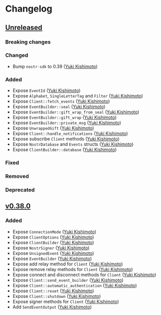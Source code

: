 # Changelog

<!-- All notable changes to this project will be documented in this file. -->

<!-- The format is based on [Keep a Changelog](https://keepachangelog.com/en/1.1.0/), -->
<!-- and this project adheres to [Semantic Versioning](https://semver.org/spec/v2.0.0.html). -->

<!-- Template

## [Unreleased]

### Breaking changes

### Changed

### Added

### Fixed

### Removed

### Deprecated

-->

## [Unreleased]

### Breaking changes

### Changed

* Bump `nostr-sdk` to 0.39 ([Yuki Kishimoto])

### Added

* Expose `EventId` ([Yuki Kishimoto])
* Expose `Alphabet`, `SingleLetterTag` and `Filter` ([Yuki Kishimoto])
* Expose `Client::fetch_events` ([Yuki Kishimoto])
* Expose `EventBuilder::seal` ([Yuki Kishimoto])
* Expose `EventBuilder::gift_wrap_from_seal` ([Yuki Kishimoto])
* Expose `EventBuilder::gift_wrap` ([Yuki Kishimoto])
* Expose `EventBuilder::private_msg` ([Yuki Kishimoto])
* Expose `UnwrappedGift` ([Yuki Kishimoto])
* Expose `Client::handle_notifications` ([Yuki Kishimoto])
* Expose subscribe `Client` methods ([Yuki Kishimoto])
* Expose `NostrDatabase` and `Events` structs ([Yuki Kishimoto])
* Expose `ClientBuilder::database` ([Yuki Kishimoto])

### Fixed

### Removed

### Deprecated

## [v0.38.0]

### Added

* Expose `ConnectionMode` ([Yuki Kishimoto])
* Expose `ClientOptions` ([Yuki Kishimoto])
* Expose `ClientBuilder` ([Yuki Kishimoto])
* Expose `NostrSigner` ([Yuki Kishimoto])
* Expose `UnsignedEvent` ([Yuki Kishimoto])
* Expose `EventBuilder` ([Yuki Kishimoto])
* Expose add relay method for `Client` ([Yuki Kishimoto])
* Expose remove relay methods for `Client` ([Yuki Kishimoto])
* Expose connect and disconnect methods for `Client` ([Yuki Kishimoto])
* Expose `Client::send_event_builder` ([Yuki Kishimoto])
* Expose `Client::automatic_authentication` ([Yuki Kishimoto])
* Expose `Client::reset` ([Yuki Kishimoto])
* Expose `Client::shutdown` ([Yuki Kishimoto])
* Expose signer methods for `Client` ([Yuki Kishimoto])
* Add `SendEventOutput` ([Yuki Kishimoto])

<!-- Contributors -->
[Yuki Kishimoto]: https://yukikishimoto.com
[J. Azad EMERY]: https://github.com/ethicnology

<!-- Tags -->
[Unreleased]: https://github.com/rust-nostr/nostr-sdk-flutter/compare/v0.38.0...HEAD
[v0.38.0]: https://github.com/rust-nostr/nostr-sdk-flutter/compare/5030349e7e13a96c00416f40d9aacd318a8dd978...v0.38.0
